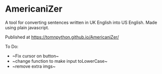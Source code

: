 # AmericaniZer
A tool for converting sentences written in UK English into US English. Made using plain javascript.

Published at https://tomnpython.github.io/AmericaniZer/

To Do:
  - ~Fix cursor on button~
  - ~change function to make input toLowerCase~
  - ~remove extra imgs~

